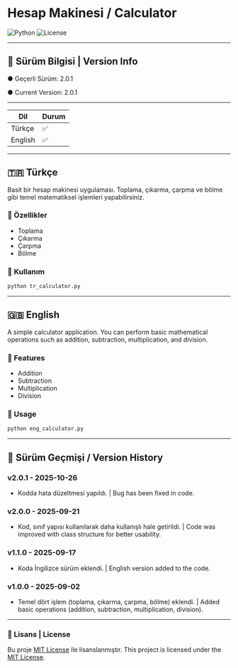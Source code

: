 # Hesap Makinesi / Calculator

![Python](https://img.shields.io/badge/Python-3.x-blue) ![License](https://img.shields.io/badge/license-MIT-green)

---

## 📌 Sürüm Bilgisi | Version Info  
 ● Geçerli Sürüm: 2.0.1
 
 ● Current Version: 2.0.1

---
 
| Dil | Durum |
|-----|--------|
| Türkçe | ✅ |
| English | ✅ |

---

## 🇹🇷 Türkçe

Basit bir hesap makinesi uygulaması. Toplama, çıkarma, çarpma ve bölme gibi temel matematiksel işlemleri yapabilirsiniz.

### 🚀 Özellikler
- Toplama  
- Çıkarma  
- Çarpma  
- Bölme  

### 📝 Kullanım
```bash
python tr_calculator.py
```

---

## 🇬🇧 English

A simple calculator application. You can perform basic mathematical operations such as addition, subtraction, multiplication, and division.

### 🚀 Features
- Addition  
- Subtraction  
- Multiplication  
- Division  

### 📝 Usage
```bash
python eng_calculator.py
```

---

## 📌 Sürüm Geçmişi / Version History

### v2.0.1 - 2025-10-26
- Kodda hata düzeltmesi yapıldı. | Bug has been fixed in code.

### v2.0.0 - 2025-09-21
- Kod, sınıf yapısı kullanılarak daha kullanışlı hale getirildi. | Code was improved with class structure for better usability.

### v1.1.0 - 2025-09-17
- Koda İngilizce sürüm eklendi. | English version added to the code.

### v1.0.0 - 2025-09-02
- Temel dört işlem (toplama, çıkarma, çarpma, bölme) eklendi. | Added basic operations (addition, subtraction, multiplication, division).

---

### 📄 Lisans | License
Bu proje [MIT License](LICENSE) ile lisanslanmıştır.
This project is licensed under the [MIT License](LICENSE).
